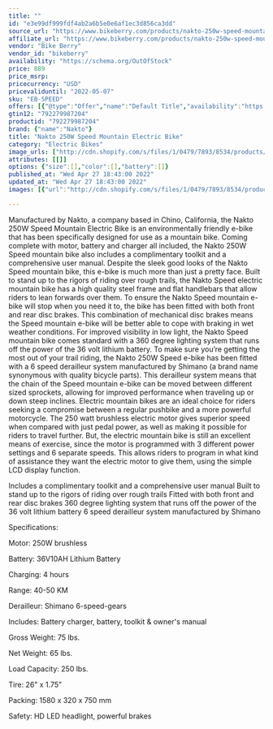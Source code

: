 ```yaml
---
title: ""
id: "e3e99df999fdf4ab2a6b5e0e6af1ec3d856ca3dd"
source_url: "https://www.bikeberry.com/products/nakto-250w-speed-mountain-electric-bike"
affiliate_url: "https://www.bikeberry.com/products/nakto-250w-speed-mountain-electric-bike?rfsn=6482684.8a9816&amp;utm_source=refersion&amp;utm_medium=affiliate&amp;utm_campaign=6482684.8a9816"
vendor: "Bike Berry"
vendor_id: "bikeberry"
availability: "https://schema.org/OutOfStock"
price: 889
price_msrp: 
pricecurrency: "USD"
pricevaliduntil: "2022-05-07"
sku: "EB-SPEED"
offers: [{"@type":"Offer","name":"Default Title","availability":"https://schema.org/OutOfStock","price":889,"priceCurrency":"USD","priceValidUntil":"2022-05-07","sku":"EB-SPEED","url":"/products/nakto-250w-speed-mountain-electric-bike?variant=36864302612646"}]
gtin12: "792279987204"
productid: "792279987204"
brand: {"name":"Nakto"}
title: "Nakto 250W Speed Mountain Electric Bike"
category: "Electric Bikes"
image_urls: ["http://cdn.shopify.com/s/files/1/0479/7893/8534/products/01-nakto-250w-speed-mountain-electric-bike.jpg?v=1612404481"]
attributes: [[]]
options: {"size":[],"color":[],"battery":[]}
published_at: "Wed Apr 27 18:43:00 2022"
updated_at: "Wed Apr 27 18:43:00 2022"
images: [{"url":"http://cdn.shopify.com/s/files/1/0479/7893/8534/products/01-nakto-250w-speed-mountain-electric-bike.jpg?v=1612404481","path":"full/b88ce61554ce95584f747467e1c5a1c4cc7a2b0a.jpg","checksum":"d2a91142280535428b01479c87d84066","status":"downloaded"}]

---
```

Manufactured by Nakto, a company based in Chino, California, the Nakto 250W Speed Mountain Electric Bike is an environmentally friendly e-bike that has been specifically designed for use as a mountain bike. Coming complete with motor, battery and charger all included, the Nakto 250W Speed mountain bike also includes a complimentary toolkit and a comprehensive user manual.
Despite the sleek good looks of the Nakto Speed mountain bike, this e-bike is much more than just a pretty face. Built to stand up to the rigors of riding over rough trails, the Nakto Speed electric mountain bike has a high quality steel frame and flat handlebars that allow riders to lean forwards over them. To ensure the Nakto Speed mountain e-bike will stop when you need it to, the bike has been fitted with both front and rear disc brakes. This combination of mechanical disc brakes means the Speed mountain e-bike will be better able to cope with braking in wet weather conditions. For improved visibility in low light, the Nakto Speed mountain bike comes standard with a 360 degree lighting system that runs off the power of the 36 volt lithium battery.
To make sure you’re getting the most out of your trail riding, the Nakto 250W Speed e-bike has been fitted with a 6 speed derailleur system manufactured by Shimano (a brand name synonymous with quality bicycle parts). This derailleur system means that the chain of the Speed mountain e-bike can be moved between different sized sprockets, allowing for improved performance when traveling up or down steep inclines.
Electric mountain bikes are an ideal choice for riders seeking a compromise between a regular pushbike and a more powerful motorcycle. The 250 watt brushless electric motor gives superior speed when compared with just pedal power, as well as making it possible for riders to travel further. But, the electric mountain bike is still an excellent means of exercise, since the motor is programmed with 3 different power settings and 6 separate speeds. This allows riders to program in what kind of assistance they want the electric motor to give them, using the simple LCD display function.

Includes a complimentary toolkit and a comprehensive user manual
Built to stand up to the rigors of riding over rough trails
Fitted with both front and rear disc brakes
360 degree lighting system that runs off the power of the 36 volt lithium battery
6 speed derailleur system manufactured by Shimano

Specifications:


Motor: 250W brushless

Battery: 36V10AH Lithium Battery

Charging: 4 hours

Range: 40-50 KM

Derailleur: Shimano 6-speed-gears

Includes: Battery charger, battery, toolkit &amp; owner's manual

Gross Weight: 75 lbs.

Net Weight: 65 lbs.

Load Capacity: 250 lbs.

Tire: 26" x 1.75”

Packing: 1580 x 320 x 750 mm

Safety: HD LED headlight, powerful brakes
